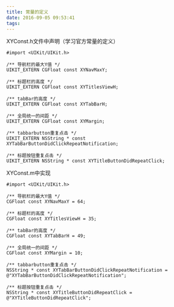 ```yaml
---
title: 常量的定义
date: 2016-09-05 09:53:41
tags:
---
```



XYConst.h文件中声明（学习官方常量的定义）

	#import <UIKit/UIKit.h>

	/** 导航栏的最大Y值 */
	UIKIT_EXTERN CGFloat const XYNavMaxY;

	/** 标题栏的高度 */
	UIKIT_EXTERN CGFloat const XYTitlesViewH;

	/** tabBar的高度 */
	UIKIT_EXTERN CGFloat const XYTabBarH;

	/** 全局统一的间距 */
	UIKIT_EXTERN CGFloat const XYMargin;

	/** tabbarbutton重复点击 */
	UIKIT_EXTERN NSString * const XYTabBarButtonDidClickRepeatNotification;

	/** 标题按钮重复点击 */
	UIKIT_EXTERN NSString * const XYTitleButtonDidRepeatClick;


XYConst.m中实现

	#import <UIKit/UIKit.h>

	/** 导航栏的最大Y值 */
	CGFloat const XYNavMaxY = 64;

	/** 标题栏的高度 */
	CGFloat const XYTitlesViewH = 35;

	/** tabBar的高度 */
	CGFloat const XYTabBarH = 49;

	/** 全局统一的间距 */
	CGFloat const XYMargin = 10;

	/** tabbarbutton重复点击 */
	NSString * const XYTabBarButtonDidClickRepeatNotification = 	@"XYTabBarButtonDidClickRepeatNotification";

	/** 标题按钮重复点击 */
	NSString * const XYTitleButtonDidRepeatClick = @"XYTitleButtonDidRepeatClick";	